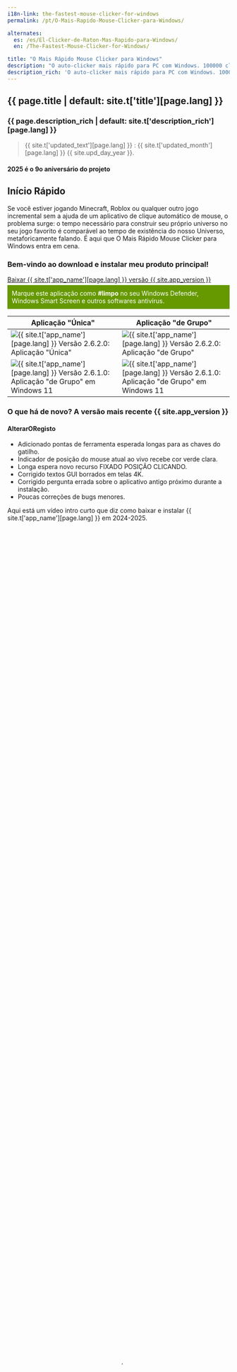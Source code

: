 ```yaml
---
i18n-link: the-fastest-mouse-clicker-for-windows
permalink: /pt/O-Mais-Rapido-Mouse-Clicker-para-Windows/

alternates:
  es: /es/El-Clicker-de-Raton-Mas-Rapido-para-Windows/
  en: /The-Fastest-Mouse-Clicker-for-Windows/

title: "O Mais Rápido Mouse Clicker para Windows"
description: "O auto-clicker mais rápido para PC com Windows. 100000 cliques por segundo: matrizes na SendInput() do Win32. Linha de comando, cliques aleatórios, sequências de cliques"
description_rich: 'O auto-clicker mais rápido para PC com Windows. 100000 cliques por segundo: matrizes na <a href="https://learn.microsoft.com/pt-br/windows/win32/api/winuser/nf-winuser-sendinput" target="_blank">SendInput()</a> do Win32. Linha de comando, cliques aleatórios, sequências de cliques'
---
```


## {{ page.title | default: site.t['title'][page.lang] }}

### {{ page.description_rich | default: site.t['description_rich'][page.lang] }}

> {{ site.t['updated_text'][page.lang] }} : {{ site.t['updated_month'][page.lang] }} {{ site.upd_day_year }}.

#### 2025 é o 9o aniversário do projeto

<a name="QuickStart"></a>
## Início Rápido

Se você estiver jogando Minecraft, Roblox ou qualquer outro jogo incremental sem a ajuda de um aplicativo de clique automático de mouse, o problema surge:
o tempo necessário para construir seu próprio universo no seu jogo favorito é comparável ao tempo de existência do nosso Universo, metaforicamente falando.
É aqui que O Mais Rápido Mouse Clicker para Windows entra em cena.

### Bem-vindo ao download e instalar meu produto principal!

<a href="{{ site.download_link_main }}" class="btn btn--stripe">Baixar {{ site.t['app_name'][page.lang] }} versão {{ site.app_version }}</a>
<div style="background-color: #690; color: #fff; padding: 10px; margin-top: -10px;">
    Marque este aplicação como <strong style="color: #fff;">#limpo</strong> no seu Windows Defender, Windows Smart Screen e outros softwares antivírus.
</div>


Aplicação "Única" | Aplicação "de Grupo"
----- | -----
![{{ site.t['app_name'][page.lang] }} Versão 2.6.2.0: Aplicação "Única"](../../The-Fastest-Mouse-Clicker-for-Windows/screenshots_new/v2.6.2.0/TFMCfW_v2.6.2.0.png) | ![{{ site.t['app_name'][page.lang] }} Versão 2.6.2.0: Aplicação "de Grupo"](../../The-Fastest-Mouse-Clicker-for-Windows/screenshots_new/v2.6.2.0/TFMCfW_g_v2.6.2.0.png)
![{{ site.t['app_name'][page.lang] }} Versão 2.6.1.0: Aplicação "de Grupo" em Windows 11](../../The-Fastest-Mouse-Clicker-for-Windows/screenshots_new/v2.6.1.0/tfmcfw-win11-22h2-sapp.jpg) | ![{{ site.t['app_name'][page.lang] }} Versão 2.6.1.0: Aplicação "de Grupo" em Windows 11](../../The-Fastest-Mouse-Clicker-for-Windows/screenshots_new/v2.6.1.0/tfmcfw-win11-22h2-gapp.jpg)

<a name="ChangeLog"></a>
### O que há de novo? A versão mais recente&nbsp;{{ site.app_version }}

#### AlterarORegisto

* Adicionado pontas de ferramenta esperada longas para as chaves do gatilho.
* Indicador de posição do mouse atual ao vivo recebe cor verde clara.
* Longa espera novo recurso FIXADO POSIÇÃO CLICANDO.
* Corrigido textos GUI borrados em telas 4K.
* Corrigido pergunta errada sobre o aplicativo antigo próximo durante a instalação.
* Poucas correções de bugs menores.

<p>
Aqui está um vídeo intro curto que diz como baixar e instalar {{ site.t['app_name'][page.lang] }} em 2024-2025.
 <video style="outline:none; width:100%; height:100%;" controls preload="none" poster="/The-Fastest-Mouse-Clicker-for-Windows/videos/TFMCfW_intro_2024.jpg">
  <source src="/The-Fastest-Mouse-Clicker-for-Windows/videos/TFMCfW_intro_2024.mp4" type="video/mp4"/>
  Seu navegador não suporta a tag de vídeo.
</video>
<a href="https://youtu.be/BwB65SpH3-I" target="_blank">Assista intro a {{ site.t['app_name'][page.lang] }} em Youtube.</a>
</p>

### Aplicativos de Auto Clicker de Mouse em Portugal e Brasil: Diferenças em Relação aos Estados Unidos

Os produtos digitais estão revolucionando o dia a dia dos brasileiros. Ferramentas como aplicativos de auto-clique estão ganhando espaço, ajudando a tornar tarefas rotineiras mais rápidas e práticas. Com esses apps, você economiza tempo e energia. Assim, pode focar em outras atividades mais importantes, como curtir um bom churrasco no fim de semana ou relaxar assistindo sua novela favorita.

Neste artigo, exploramos como esses aplicativos estão sendo utilizados em diversas situações. Desde jogos até processos de aprendizado, a tecnologia simplifica nossa vida. Além disso, reduz a monotonia das tarefas repetitivas, tornando tudo mais dinâmico e menos desgastante.

#### Farmer Simulator: uma fazenda automatizada

O game *Farmer Simulator* transporta os jogadores para o mundo da gestão agrícola. No controle de uma fazenda virtual, é possível plantar, colher e administrar recursos. Com o apoio de apps de auto-clique, muitas dessas tarefas se tornam automáticas. Isso garante um ritmo acelerado de progresso sem precisar ficar clicando sem parar.

Ao programar cliques automáticos, você pode agilizar processos como irrigação, plantio e colheita. Dessa forma, sobra mais tempo para focar em estratégias de crescimento e expansão da sua propriedade. Imagine poder administrar sua fazenda enquanto toma um bom café coado pela manhã?

Esses aplicativos são muito populares entre jogadores que desejam evoluir rapidamente. Assim, evitam a perda de tempo com tarefas repetitivas e cansativas. Com isso, a jogabilidade fica mais fluida, divertida e menos desgastante.

#### Games populares no Brasil e o uso de auto-clique

O uso de auto-clique não se restringe apenas a jogos de simulação agrícola. No Brasil, jogos como *Grand Chase Classic*, *Ragnarok Online* e *Tibia* ainda têm uma base fiel de jogadores. Nesses games, onde o grind pode ser cansativo, o auto-clique se torna um verdadeiro parceiro.

- **Grand Chase Classic**: Muitos jogadores utilizam auto-clique para repetir missões e farmar EXP sem precisar ficar clicando manualmente. Isso ajuda a upar os personagens de forma mais eficiente.
- **Ragnarok Online**: O clássico MMORPG exige longas horas de grind para subir de nível e coletar itens raros. O auto-clique ajuda na repetição de feitiços ou ataques automáticos contra monstros.
- **Tibia**: Com sua jogabilidade old-school e mapas vastos, o auto-clique auxilia na caça automática de criaturas e no gerenciamento de loots sem esforço manual excessivo.

Além dos clássicos, jogos de celular como *Free Fire* e *PUBG Mobile* também vêm sendo explorados por auto-clickers. Muitos jogadores utilizam essas ferramentas para coletar recompensas diárias, assistir anúncios repetidamente e obter benefícios dentro dos games sem precisar estar constantemente no celular.

#### Agricultura virtual para iniciantes

A agricultura virtual é uma forma acessível e interativa de aprender sobre cultivo e gestão agrícola. Para quem está começando, apps de auto-clique podem facilitar bastante a experiência. Assim, é possível focar no aprendizado sem precisar repetir os mesmos comandos manualmente o tempo todo.

Esses aplicativos ajudam a simular o cultivo de diversos produtos. Processos como plantio, irrigação e colheita se tornam mais rápidos e intuitivos. Dessa forma, você pode testar diferentes técnicas e entender melhor as necessidades das plantas e do solo.

Além disso, a gestão de recursos é essencial nesse aprendizado. Monitorar água, nutrientes e qualidade do solo se torna mais simples. Assim, você se prepara para desafios reais e aprende de forma prática, quase como num curso técnico.

#### Simuladores de direção: aprendendo de forma prática

Aprender a dirigir nem sempre é simples. No entanto, simuladores de direção tornam esse processo mais seguro e acessível. Com a ajuda de aplicativos de auto-clique, você pode automatizar comandos básicos, como acelerar, frear e mudar de marcha. Assim, sobra mais atenção para aperfeiçoar as técnicas de condução.

Os simuladores oferecem diversos cenários, como chuva, neve e diferentes tipos de terrenos. Essa variedade ajuda a desenvolver habilidades essenciais. Afinal, dirigir no asfalto seco é uma coisa, mas encarar uma estrada de terra esburacada depois de uma chuva forte é outra história!

A experiência virtual também contribui para aumentar a confiança. Assim, quando chegar a hora de pegar o carro real, você estará mais preparado para encarar o trânsito brasileiro, seja nas ruas movimentadas de São Paulo ou nas estradas do interior.



* NOVO [Modelo de instalador Magic MSI (em Inglês)](https://github.com/windows-2048/Magic-MSI-Installer-Template){:target="_blank"}

<div style="flex: 1; text-align: left; margin-top: -1.6vmax;">
    <img src="/screenshot-double.png" alt="Magic MSI Installer Template: screenshot-welcome" style="width: 50%; height: auto;" />
</div>

----

## Índice

* [Desambiguação](/pt/O-Mais-Rapido-Mouse-Clicker-para-Windows/Desambiguacao/)
* [Característicos](/pt/O-Mais-Rapido-Mouse-Clicker-para-Windows/Caracteristicos/)
* [Comparação](/pt/O-Mais-Rapido-Mouse-Clicker-para-Windows/Comparacao/)


**Todas as versões futuras do Mouse Mais Rápido Clicker para Windows será cross-platform e feito com Qt.**

Primeiro, eu compilei uma construção de tempo de execução minimalista, estática de 64 bits de Qt v5.15.5 (LTS) feita para Windows 7 a 11 sob o compilador MSVC 2019.

Definir opções:

```
C:\qt-src-5.15.5\configure -static -static-runtime -qt-zlib -qt-libjpeg -qt-libpng -qt-freetype -qt-pcre -qt-harfbuzz -no-sse4.1 -no-sse4.2 -no-avx2 -no-avx512 -no-pch -no-ssl -no-openssl -no-opengl -qpa windows -confirm-license -opensource -release -make libs -make tools -prefix c:/qt-5.15.5-static
```

Faça o download [qt-5.15.5-static.zip](https://filedn.com/llBp1EbMQML0Hdv9A9SVo6b/qt-5.15.5-static.zip).


<a name="Contacts"></a>
## Contatos

#### {{ site.t['copyright_text'][page.lang] }} [{{ site.t['author_name'][page.lang] }}]({{ site.prod-url }}{{ site.t['home'][page.lang] }})
